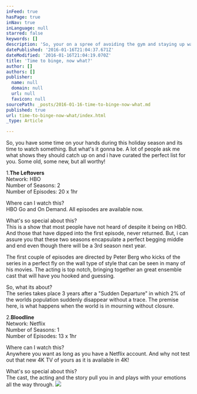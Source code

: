 ```yaml
---
inFeed: true
hasPage: true
inNav: true
inLanguage: null
starred: false
keywords: []
description: 'So, your on a spree of avoiding the gym and staying up way past our bedtime. The phrase "ok, one more" is commonplace. Now its time to pick your next binge worth show.'
datePublished: '2016-01-16T21:04:37.671Z'
dateModified: '2016-01-16T21:04:19.070Z'
title: 'Time to binge, now what?'
author: []
authors: []
publisher:
  name: null
  domain: null
  url: null
  favicon: null
sourcePath: _posts/2016-01-16-time-to-binge-now-what.md
published: true
url: time-to-binge-now-what/index.html
_type: Article

---
```

So, you have some time on your hands during this holiday season and its time to watch something. But what's it gonna be. A lot of people ask me what shows they should catch up on and i have curated the perfect list for you. Some old, some new, but all worthy!

1\.**The Leftovers**  
Network: HBO  
Number of Seasons: 2  
Number of Episodes: 20 x 1hr

Where can I watch this?  
HBO Go and On Demand. All episodes are available now.

What's so special about this?  
This is a show that most people have not heard of despite it being on HBO. And those that have dipped into the first episode, never returned. But, i can assure you that these two seasons encapsulate a perfect begging middle and end even though there will be a 3rd season next year. 

The first couple of episodes are directed by Peter Berg who kicks of the series in a perfect fly on the wall type of style that can be seen in many of his movies. The acting is top notch, bringing together an great ensemble cast that will have you hooked and guessing.

So, what its about?  
The series takes place 3 years after a "Sudden Departure" in which 2% of the worlds population suddenly disappear without a trace. The premise here, is what happens when the world is in mourning without closure.

2\.**Bloodline**  
Network: Netflix  
Number of Seasons: 1  
Number of Episodes: 13 x 1hr

Where can I watch this?  
Anywhere you want as long as you have a Netflix account. And why not test out that new 4K TV of yours as it is available in 4K!

What's so special about this?  
The cast, the acting and the story pull you in and plays with your emotions all the way through.
![](https://the-grid-user-content.s3-us-west-2.amazonaws.com/bff436fe-e1d4-44ea-9957-b423c5bc0fd8.jpg)
